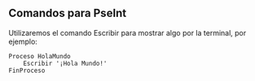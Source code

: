 ## Comandos para PseInt

Utilizaremos el comando Escribir para mostrar algo por la terminal, por ejemplo:

```psc
Proceso HolaMundo
	Escribir '¡Hola Mundo!'	
FinProceso
```
